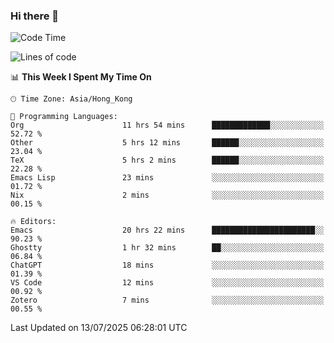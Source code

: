 ### Hi there 👋

<!--
**nicehiro/nicehiro** is a ✨ _special_ ✨ repository because its `README.md` (this file) appears on your GitHub profile.

Here are some ideas to get you started:

- 🔭 I’m currently working on ...
- 🌱 I’m currently learning ...
- 👯 I’m looking to collaborate on ...
- 🤔 I’m looking for help with ...
- 💬 Ask me about ...
- 📫 How to reach me: ...
- 😄 Pronouns: ...
- ⚡ Fun fact: ...
-->

<!--START_SECTION:waka-->
![Code Time](http://img.shields.io/badge/Code%20Time-797%20hrs%205%20mins-blue)

![Lines of code](https://img.shields.io/badge/From%20Hello%20World%20I%27ve%20Written-1.7%20million%20lines%20of%20code-blue)

📊 **This Week I Spent My Time On** 

```text
🕑︎ Time Zone: Asia/Hong_Kong

💬 Programming Languages: 
Org                      11 hrs 54 mins      █████████████░░░░░░░░░░░░   52.72 % 
Other                    5 hrs 12 mins       ██████░░░░░░░░░░░░░░░░░░░   23.04 % 
TeX                      5 hrs 2 mins        ██████░░░░░░░░░░░░░░░░░░░   22.28 % 
Emacs Lisp               23 mins             ░░░░░░░░░░░░░░░░░░░░░░░░░   01.72 % 
Nix                      2 mins              ░░░░░░░░░░░░░░░░░░░░░░░░░   00.15 % 

🔥 Editors: 
Emacs                    20 hrs 22 mins      ███████████████████████░░   90.23 % 
Ghostty                  1 hr 32 mins        ██░░░░░░░░░░░░░░░░░░░░░░░   06.84 % 
ChatGPT                  18 mins             ░░░░░░░░░░░░░░░░░░░░░░░░░   01.39 % 
VS Code                  12 mins             ░░░░░░░░░░░░░░░░░░░░░░░░░   00.92 % 
Zotero                   7 mins              ░░░░░░░░░░░░░░░░░░░░░░░░░   00.55 % 
```


 Last Updated on 13/07/2025 06:28:01 UTC
<!--END_SECTION:waka-->
